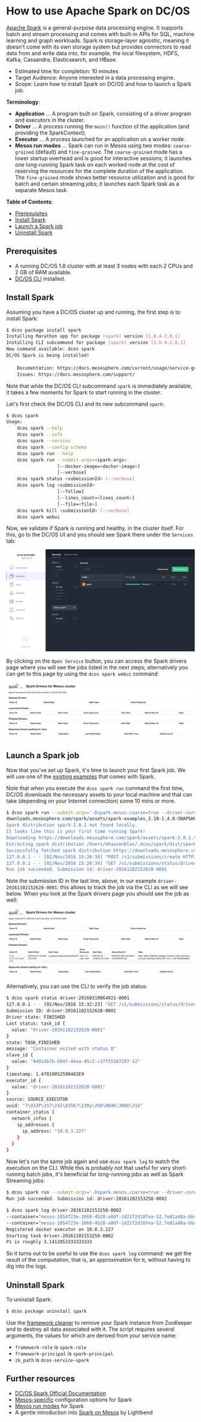 # How to use Apache Spark on DC/OS

[Apache Spark](https://spark.apache.org/) is a general-purpose data processing engine. It supports batch and stream processing and comes with built-in APIs for SQL, machine learning and graph workloads. Spark is storage-layer agnostic, meaning it doesn't come with its own storage system but provides connectors to read data from and write data into, for example, the local filesystem, HDFS, Kafka, Cassandra, Elasticsearch, and HBase.

- Estimated time for completion: 10 minutes
- Target Audience: Anyone interested in a data processing engine.
- Scope: Learn how to install Spark on DC/OS and how to launch a Spark job. 

**Terminology**:

- **Application** ... A program built on Spark, consisting of a driver program and executors in the cluster.
- **Driver** ... A process running the `main()` function of the application (and providing the SparkContext).
- **Executor** ... A process launched for an application on a worker node.
- **Mesos run modes** ... Spark can run in Mesos using two modes: `coarse-grained` (default) and `fine-grained`. The `coarse-grained` mode has a lower startup overhead and is good for interactive sessions; it launches one long-running Spark task on each worked node at the cost of reserving the resources for the complete duration of the application. The `fine-grained` mode shows better resource utilization and is good for batch and certain streaming jobs; it launches each Spark task as a separate Mesos task.

**Table of Contents**:

- [Prerequisites](#prerequisites)
- [Install Spark](#install-spark)
- [Launch a Spark job](#launch-a-spark-job)
- [Uninstall Spark](#uninstall-spark)

## Prerequisites

- A running DC/OS 1.8 cluster with at least 3 nodes with each 2 CPUs and 2 GB of RAM available.
- [DC/OS CLI](https://dcos.io/docs/1.8/usage/cli/install/) installed.

## Install Spark

Assuming you have a DC/OS cluster up and running, the first step is to install Spark:

```bash
$ dcos package install spark
Installing Marathon app for package [spark] version [1.0.4-2.0.1]
Installing CLI subcommand for package [spark] version [1.0.4-2.0.1]
New command available: dcos spark
DC/OS Spark is being installed!

	Documentation: https://docs.mesosphere.com/current/usage/service-guides/spark/
	Issues: https://docs.mesosphere.com/support/
```

Note that while the DC/OS CLI subcommand `spark` is immediately available, it takes a few moments for Spark to start running in the cluster.

Let's first check the DC/OS CLI and its new subcommand `spark`:

```bash
$ dcos spark
Usage:
    dcos spark --help
    dcos spark --info
    dcos spark --version
    dcos spark --config-schema
    dcos spark run --help
    dcos spark run --submit-args=<spark-args>
                   [--docker-image=<docker-image>]
                   [--verbose]
    dcos spark status <submissionId> [--verbose]
    dcos spark log <submissionId>
                   [--follow]
                   [--lines_count=<lines_count>]
                   [--file=<file>]
    dcos spark kill <submissionId> [--verbose]
    dcos spark webui
```

Now, we validate if Spark is running and healthy, in the cluster itself. For this, go to the DC/OS UI and you should see Spark there under the `Services` tab:

![Services](img/services.png)

By clicking on the `Open Service` button, you can access the Spark drivers page where you will see the jobs listed in the next steps; alternatively you can get to this page by using the `dcos spark webui` command:

![Spark Drivers page](img/spark-drivers.png)

## Launch a Spark job

Now that you've set up Spark, it's time to launch your first Spark job. We will use one of the [existing examples](https://github.com/apache/spark/blob/master/examples/src/main/scala/org/apache/spark/examples/SparkPi.scala) that comes with Spark.

Note that when you execute the `dcos spark run` command the first time, DC/OS downloads the necessary assets to your local machine and that can take (depending on your Internet connection) some 10 mins or more.

```bash
$ dcos spark run --submit-args='-Dspark.mesos.coarse=true --driver-cores 1 --driver-memory 1024M --class org.apache.spark.examples.SparkPi https://downloads.mesosphere.com/spark/assets/spark-examples_2.10-1.4.0-SNAPSHOT.jar 30'
downloads.mesosphere.com/spark/assets/spark-examples_2.10-1.4.0-SNAPSHOT.jar 30'
Spark distribution spark-2.0.1 not found locally.
It looks like this is your first time running Spark!
Downloading https://downloads.mesosphere.com/spark/assets/spark-2.0.1.tgz...
Extracting spark distribution /Users/mhausenblas/.dcos/spark/dist/spark-2.0.1.tgz...
Successfully fetched spark distribution https://downloads.mesosphere.com/spark/assets/spark-2.0.1.tgz!
127.0.0.1 - - [02/Nov/2016 15:26:34] "POST /v1/submissions/create HTTP/1.1" 200 -
127.0.0.1 - - [02/Nov/2016 15:26:34] "GET /v1/submissions/status/driver-20161102152628-0001 HTTP/1.1" 200 -
Run job succeeded. Submission id: driver-20161102152628-0001
```

Note the submission ID in the last line, above, in our example `driver-20161102152628-0001`: this allows to track the job via the CLI as we will see below. When you look at the Spark drivers page you should see the job as well:

![Spark finished job](img/spark-finished-job.png)

Alternatively, you can use the CLI to verify the job status:

```bash
$ dcos spark status driver-20160310064921-0001
127.0.0.1 - - [02/Nov/2016 15:32:23] "GET /v1/submissions/status/driver-20161102152628-0001 HTTP/1.1" 200 -
Submission ID: driver-20161102152628-0001
Driver state: FINISHED
Last status: task_id {
  value: "driver-20161102152628-0001"
}
state: TASK_FINISHED
message: "Container exited with status 0"
slave_id {
  value: "8491db7b-504f-44aa-95c2-c37f55167297-S2"
}
timestamp: 1.47810052590483E9
executor_id {
  value: "driver-20161102152628-0001"
}
source: SOURCE_EXECUTOR
uuid: "7\033P\317\242\035K?\230y\260\004K\306D\316"
container_status {
  network_infos {
    ip_addresses {
      ip_address: "10.0.3.227"
    }
  }
}
```

Now let's run the same job again and use `dcos spark log` to watch the execution on the CLI. While this is probably not that useful for very short-running batch jobs, it's beneficial for long-running jobs as well as Spark Streaming jobs:

```bash
$ dcos spark run --submit-args='-Dspark.mesos.coarse=true --driver-cores 1 --driver-memory 1024M --class org.apache.spark.examples.SparkPi https://downloads.mesosphere.com/spark/assets/spark-examples_2.10-1.4.0-SNAPSHOT.jar 30'
Run job succeeded. Submission id: driver-20161102153258-0002
```

```bash
$ dcos spark log driver-20161102153258-0002
--container="mesos-1854723e-1060-4b28-a0df-1d21f2d18fea-S2.7e81a48a-bbc1-489a-b499-34f7131b5a35" --docker="docker" --docker_socket="/var/run/docker.sock" --help="false" --initialize_driver_logging="true" --launcher_dir="/opt/mesosphere/packages/mesos--be838ff64133ce38545b7d06f43c6348e5963188/libexec/mesos" --logbufsecs="0" --logging_level="INFO" --mapped_directory="/mnt/mesos/sandbox" --quiet="false" --sandbox_directory="/var/lib/mesos/slave/slaves/1854723e-1060-4b28-a0df-1d21f2d18fea-S2/frameworks/1854723e-1060-4b28-a0df-1d21f2d18fea-0001/executors/driver-20160310070130-0002/runs/7e81a48a-bbc1-489a-b499-34f7131b5a35" --stop_timeout="0ns"
--container="mesos-1854723e-1060-4b28-a0df-1d21f2d18fea-S2.7e81a48a-bbc1-489a-b499-34f7131b5a35" --docker="docker" --docker_socket="/var/run/docker.sock" --help="false" --initialize_driver_logging="true" --launcher_dir="/opt/mesosphere/packages/mesos--be838ff64133ce38545b7d06f43c6348e5963188/libexec/mesos" --logbufsecs="0" --logging_level="INFO" --mapped_directory="/mnt/mesos/sandbox" --quiet="false" --sandbox_directory="/var/lib/mesos/slave/slaves/1854723e-1060-4b28-a0df-1d21f2d18fea-S2/frameworks/1854723e-1060-4b28-a0df-1d21f2d18fea-0001/executors/driver-20160310070130-0002/runs/7e81a48a-bbc1-489a-b499-34f7131b5a35" --stop_timeout="0ns"
Registered docker executor on 10.0.3.227
Starting task driver-20161102153258-0002
Pi is roughly 3.1412853333333333
```

So it turns out to be useful to use the `dcos spark log` command: we get the result of the computation, that is, an approximation for π, without having to dig into the logs.

## Uninstall Spark

To uninstall Spark:

```bash
$ dcos package uninstall spark
```

Use the [framework cleaner](https://docs.mesosphere.com/1.8/usage/managing-services/uninstall/#framework-cleaner) to remove your Spark instance from ZooKeeper and to destroy all data associated with it. The script requires several arguments, the values for which are derived from your service name:

- `framework-role` is `spark-role`
- `framework-principal` is `spark-principal`
- `zk_path` is `dcos-service-spark`

## Further resources

- [DC/OS Spark Official Documentation](http://docs.mesosphere.com/1.8/usage/service-guides/spark)
- [Mesos-specific](https://spark.apache.org/docs/latest/running-on-mesos.html#configuration) configuration options for Spark
- [Mesos run modes](https://spark.apache.org/docs/latest/running-on-mesos.html#mesos-run-modes) for Spark
- A gentle introduction into [Spark on Mesos](http://www.slideshare.net/Typesafe_Inc/how-to-deploy-apache-spark-to-mesosdcos) by Lightbend
